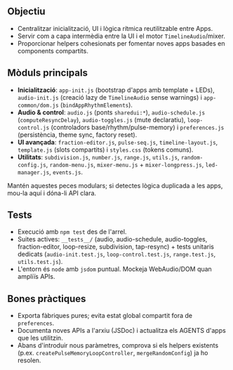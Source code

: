 ## Objectiu
- Centralitzar inicialització, UI i lògica rítmica reutilitzable entre Apps.
- Servir com a capa intermèdia entre la UI i el motor `TimelineAudio`/mixer.
- Proporcionar helpers cohesionats per fomentar noves apps basades en components compartits.

## Mòduls principals
- **Inicialització**: `app-init.js` (bootstrap d'apps amb template + LEDs),
  `audio-init.js` (creació lazy de `TimelineAudio` sense warnings) i
  `app-common/dom.js` (`bindAppRhythmElements`).
- **Audio & control**: `audio.js` (ponts `sharedui:*`), `audio-schedule.js`
  (`computeResyncDelay`), `audio-toggles.js` (mute declaratiu), `loop-control.js`
  (controladors base/rhythm/pulse-memory) i `preferences.js` (persistència, theme
  sync, factory reset).
- **UI avançada**: `fraction-editor.js`, `pulse-seq.js`, `timeline-layout.js`,
  `template.js` (slots compartits) i `styles.css` (tokens comuns).
- **Utilitats**: `subdivision.js`, `number.js`, `range.js`, `utils.js`,
  `random-config.js`, `random-menu.js`, `mixer-menu.js` + `mixer-longpress.js`,
  `led-manager.js`, `events.js`.

Mantén aquestes peces modulars; si detectes lògica duplicada a les apps,
mou-la aquí i dóna-li API clara.

## Tests
- Execució amb `npm test` des de l'arrel.
- Suites actives: `__tests__/` (audio, audio-schedule, audio-toggles,
  fraction-editor, loop-resize, subdivision, tap-resync) + tests unitaris
  dedicats (`audio-init.test.js`, `loop-control.test.js`, `range.test.js`,
  `utils.test.js`).
- L'entorn és `node` amb `jsdom` puntual. Mockeja WebAudio/DOM quan ampliïs APIs.

## Bones pràctiques
- Exporta fàbriques pures; evita estat global compartit fora de `preferences`.
- Documenta noves APIs a l'arxiu (JSDoc) i actualitza els AGENTS d'apps que les
  utilitzin.
- Abans d'introduir nous paràmetres, comprova si els helpers existents (p.ex.
  `createPulseMemoryLoopController`, `mergeRandomConfig`) ja ho resolen.
